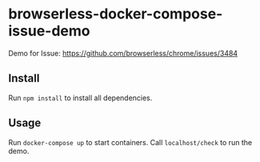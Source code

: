 # browserless-docker-compose-issue-demo

Demo for Issue: https://github.com/browserless/chrome/issues/3484

## Install

Run `npm install` to install all dependencies.

## Usage

Run `docker-compose up` to start containers. Call `localhost/check` to run the demo.
